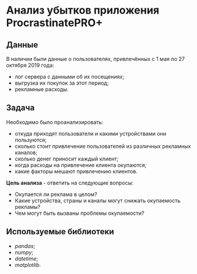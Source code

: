 # Анализ убытков приложения ProcrastinatePRO+

## Данные

В наличии были данные о пользователях, привлечённых с 1 мая по 27 октября 2019 года:
* лог сервера с данными об их посещениях;
* выгрузка их покупок за этот период;
* рекламные расходы.

## Задача

Необходимо было проанализировать:
* откуда приходят пользователи и какими устройствами они пользуются;
* сколько стоит привлечение пользователей из различных рекламных каналов;
* сколько денег приносит каждый клиент;
* когда расходы на привлечение клиента окупаются;
* какие факторы мешают привлечению клиентов.

**Цель анализа** - ответить на следующие вопросы:
* Окупается ли реклама в целом?
* Какие устройства, страны и каналы могут снижать окупаемость рекламы?
* Чем могут быть вызваны проблемы окупаемости?

## Используемые библиотеки

* *pandas*;
* *numpy*;
* *datetime*;
* *matplotlib*.
